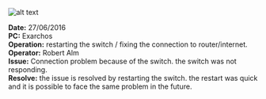 ![alt text](https://raw.githubusercontent.com/Exarchiasghost/CompTechDoumentations/master/Exarchos%20Tower%20Exarchias%20windows%207/photos%20Exarchos/20160627%20DLink.JPG "Logo Title Text 1")
    

**Date:** 27/06/2016  
**PC:** Exarchos  
**Operation:** restarting the switch / fixing the connection to router/internet.  
**Operator:** Robert Alm  
**Issue:** Connection problem because of the switch. the switch was not responding.  
**Resolve:** the issue is resolved by restarting the switch. the restart was quick and it is possible to face the same problem in the future.  